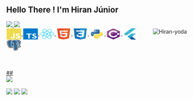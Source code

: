 ## Hello There ! I'm Hiran Júnior

<div>
    <a href="https://github.com/maximosdrr">
    <img height="180em" src="https://github-readme-stats.vercel.app/api?username=maximosdrr&show_icons=true&theme=midnight-purple&include_all_commits=true&count_private=true"/>
    <img height="180em" src="https://github-readme-stats.vercel.app/api/top-langs/?username=maximosdrr&layout=compact&langs_count=7&theme=midnight-purple"/>
  </div>
  <div style="display: flex"><br>
    <div style="width: 70%">
      <img align="center" alt="Hiran-Js" height="30" width="40" src="https://raw.githubusercontent.com/devicons/devicon/master/icons/javascript/javascript-plain.svg">
      <img align="center" alt="Hiran-Ts" height="30" width="40" src="https://raw.githubusercontent.com/devicons/devicon/master/icons/typescript/typescript-plain.svg">
      <img align="center" alt="Hiran-React" height="30" width="40" src="https://raw.githubusercontent.com/devicons/devicon/master/icons/react/react-original.svg">
      <img align="center" alt="Hiran-HTML" height="30" width="40" src="https://raw.githubusercontent.com/devicons/devicon/master/icons/html5/html5-original.svg">
      <img align="center" alt="Hiran-CSS" height="30" width="40" src="https://raw.githubusercontent.com/devicons/devicon/master/icons/css3/css3-original.svg">
      <img align="center" alt="Hiran-Python" height="30" width="40" src="https://raw.githubusercontent.com/devicons/devicon/master/icons/python/python-original.svg">
      <img align="center" alt="Hiran-Csharp" height="30" width="40" src="https://raw.githubusercontent.com/devicons/devicon/master/icons/csharp/csharp-original.svg">
      <img align="center" alt="Hiran-Csharp" height="30" width="40" src="https://raw.githubusercontent.com/devicons/devicon/master/icons/flutter/flutter-original.svg">
      <img align="center" alt="Hiran-Csharp" height="30" width="40" src="https://raw.githubusercontent.com/devicons/devicon/master/icons/postgresql/postgresql-original.svg">
    </div>
    <div style="width: 25%">
      <img align="right" alt="Hiran-yoda" height="110px"  src="https://mir-s3-cdn-cf.behance.net/project_modules/max_1200/9bc27292880429.5e569ff84e4d0.gif">
    </div>
  </div>
  ##
  <div> 
    <a href="https://instagram.com/hiranjj" target="_blank"><img src="https://img.shields.io/badge/-Instagram-%23E4405F?style=for-the-badge&logo=instagram&logoColor=white" target="_blank"></a>
   
   <a href="https://discord.gg/9z2xYreSsn" target="_blank"><img src="https://img.shields.io/badge/Discord-7289DA?style=for-the-badge&logo=discord&logoColor=white" target="_blank"></a> 
    <a href = "mailto:hiran.farias@luby.software"><img src="https://img.shields.io/badge/-Gmail-%23333?style=for-the-badge&logo=gmail&logoColor=white" target="_blank"></a>
    <a href="https://www.linkedin.com/in/hiran-farias-lima-junior-430b35ab/" target="_blank"><img src="https://img.shields.io/badge/-LinkedIn-%230077B5?style=for-the-badge&logo=linkedin&logoColor=white" target="_blank"></a> 
   
   
  </div>
